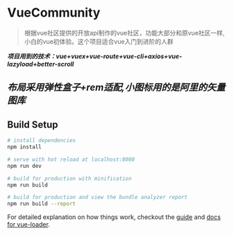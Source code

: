 # VueCommunity

> 根据vue社区提供的开放api制作的vue社区，功能大部分和原vue社区一样,小白的vue初体验。这个项目适合vue入门到进阶的人群

***项目用到的技术：vue+vuex+vue-route+vue-cli+axios+vue-lazyload+better-scroll***
## *布局采用弹性盒子+rem适配,小图标用的是阿里的矢量图库*
## Build Setup

``` bash
# install dependencies
npm install

# serve with hot reload at localhost:8080
npm run dev

# build for production with minification
npm run build

# build for production and view the bundle analyzer report
npm run build --report
```

For detailed explanation on how things work, checkout the [guide](http://vuejs-templates.github.io/webpack/) and [docs for vue-loader](http://vuejs.github.io/vue-loader).
